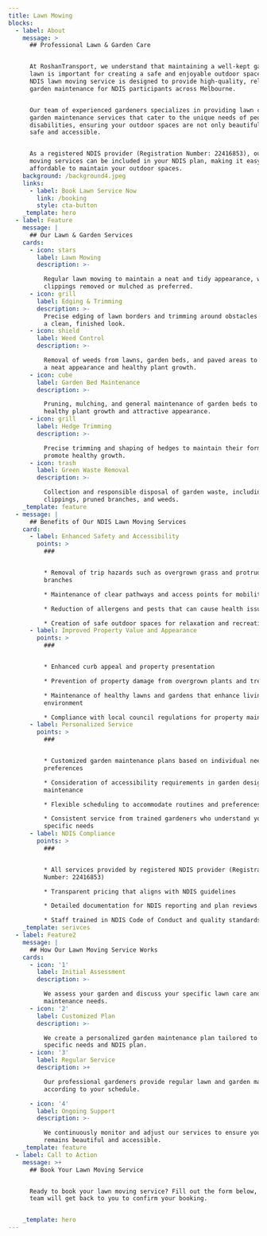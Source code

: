```yaml
---
title: Lawn Mowing
blocks:
  - label: About
    message: >
      ## Professional Lawn & Garden Care


      At RoshanTransport, we understand that maintaining a well-kept garden and
      lawn is important for creating a safe and enjoyable outdoor space. Our
      NDIS lawn moving service is designed to provide high-quality, reliable
      garden maintenance for NDIS participants across Melbourne.


      Our team of experienced gardeners specializes in providing lawn care and
      garden maintenance services that cater to the unique needs of people with
      disabilities, ensuring your outdoor spaces are not only beautiful but also
      safe and accessible.


      As a registered NDIS provider (Registration Number: 22416853), our lawn
      moving services can be included in your NDIS plan, making it easy and
      affordable to maintain your outdoor spaces.
    background: /background4.jpeg
    links:
      - label: Book Lawn Service Now
        link: /booking
        style: cta-button
    _template: hero
  - label: Feature
    message: |
      ## Our Lawn & Garden Services
    cards:
      - icon: stars
        label: Lawn Mowing
        description: >-

          Regular lawn mowing to maintain a neat and tidy appearance, with grass
          clippings removed or mulched as preferred.
      - icon: grill
        label: Edging & Trimming
        description: >-
          Precise edging of lawn borders and trimming around obstacles to create
          a clean, finished look.
      - icon: shield
        label: Weed Control
        description: >-

          Removal of weeds from lawns, garden beds, and paved areas to maintain
          a neat appearance and healthy plant growth.
      - icon: cube
        label: Garden Bed Maintenance
        description: >-

          Pruning, mulching, and general maintenance of garden beds to promote
          healthy plant growth and attractive appearance.
      - icon: grill
        label: Hedge Trimming
        description: >-

          Precise trimming and shaping of hedges to maintain their form and
          promote healthy growth.
      - icon: trash
        label: Green Waste Removal
        description: >-

          Collection and responsible disposal of garden waste, including grass
          clippings, pruned branches, and weeds.
    _template: feature
  - message: |
      ## Benefits of Our NDIS Lawn Moving Services
    card:
      - label: Enhanced Safety and Accessibility
        points: >
          ###


          * Removal of trip hazards such as overgrown grass and protruding
          branches

          * Maintenance of clear pathways and access points for mobility aids

          * Reduction of allergens and pests that can cause health issues

          * Creation of safe outdoor spaces for relaxation and recreation
      - label: Improved Property Value and Appearance
        points: >
          ###


          * Enhanced curb appeal and property presentation

          * Prevention of property damage from overgrown plants and trees

          * Maintenance of healthy lawns and gardens that enhance living
          environment

          * Compliance with local council regulations for property maintenance
      - label: Personalized Service
        points: >
          ###


          * Customized garden maintenance plans based on individual needs and
          preferences

          * Consideration of accessibility requirements in garden design and
          maintenance

          * Flexible scheduling to accommodate routines and preferences

          * Consistent service from trained gardeners who understand your
          specific needs
      - label: NDIS Compliance
        points: >
          ###


          * All services provided by registered NDIS provider (Registration
          Number: 22416853)

          * Transparent pricing that aligns with NDIS guidelines

          * Detailed documentation for NDIS reporting and plan reviews

          * Staff trained in NDIS Code of Conduct and quality standards
    _template: serivces
  - label: Feature2
    message: |
      ## How Our Lawn Moving Service Works
    cards:
      - icon: '1'
        label: Initial Assessment
        description: >-

          We assess your garden and discuss your specific lawn care and garden
          maintenance needs.
      - icon: '2'
        label: Customized Plan
        description: >-

          We create a personalized garden maintenance plan tailored to your
          specific needs and NDIS plan.
      - icon: '3'
        label: Regular Service
        description: >+

          Our professional gardeners provide regular lawn and garden maintenance
          according to your schedule.

      - icon: '4'
        label: Ongoing Support
        description: >-

          We continuously monitor and adjust our services to ensure your garden
          remains beautiful and accessible.
    _template: feature
  - label: Call to Action
    message: >+
      ## Book Your Lawn Moving Service


      Ready to book your lawn moving service? Fill out the form below, and our
      team will get back to you to confirm your booking.


    _template: hero
---
```


